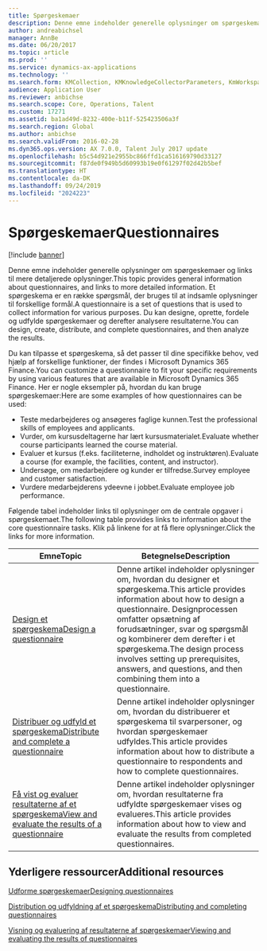 ```yaml
---
title: Spørgeskemaer
description: Denne emne indeholder generelle oplysninger om spørgeskemaer og links til mere detaljerede oplysninger. Et spørgeskema er en række spørgsmål, der bruges til at indsamle oplysninger til forskellige formål. Du kan designe, oprette, fordele og udfylde spørgeskemaer og derefter analysere resultaterne.
author: andreabichsel
manager: AnnBe
ms.date: 06/20/2017
ms.topic: article
ms.prod: ''
ms.service: dynamics-ax-applications
ms.technology: ''
ms.search.form: KMCollection, KMKnowledgeCollectorParameters, KmWorkspace
audience: Application User
ms.reviewer: anbichse
ms.search.scope: Core, Operations, Talent
ms.custom: 17271
ms.assetid: ba1ad49d-8232-400e-b11f-525423506a3f
ms.search.region: Global
ms.author: anbichse
ms.search.validFrom: 2016-02-28
ms.dyn365.ops.version: AX 7.0.0, Talent July 2017 update
ms.openlocfilehash: b5c54d921e2955bc866ffd1ca516169790d33127
ms.sourcegitcommit: f87de0f949b5d60993b19e0f61297f02d42b5bef
ms.translationtype: HT
ms.contentlocale: da-DK
ms.lasthandoff: 09/24/2019
ms.locfileid: "2024223"
---
```

# <a name="questionnaires"></a><span data-ttu-id="7da9e-105">Spørgeskemaer</span><span class="sxs-lookup"><span data-stu-id="7da9e-105">Questionnaires</span></span>

[!include [banner](includes/banner.md)]

<span data-ttu-id="7da9e-106">Denne emne indeholder generelle oplysninger om spørgeskemaer og links til mere detaljerede oplysninger.</span><span class="sxs-lookup"><span data-stu-id="7da9e-106">This topic provides general information about questionnaires, and links to more detailed information.</span></span> <span data-ttu-id="7da9e-107">Et spørgeskema er en række spørgsmål, der bruges til at indsamle oplysninger til forskellige formål.</span><span class="sxs-lookup"><span data-stu-id="7da9e-107">A questionnaire is a set of questions that is used to collect information for various purposes.</span></span> <span data-ttu-id="7da9e-108">Du kan designe, oprette, fordele og udfylde spørgeskemaer og derefter analysere resultaterne.</span><span class="sxs-lookup"><span data-stu-id="7da9e-108">You can design, create, distribute, and complete questionnaires, and then analyze the results.</span></span> 

<span data-ttu-id="7da9e-109">Du kan tilpasse et spørgeskema, så det passer til dine specifikke behov, ved hjælp af forskellige funktioner, der findes i Microsoft Dynamics 365 Finance.</span><span class="sxs-lookup"><span data-stu-id="7da9e-109">You can customize a questionnaire to fit your specific requirements by using various features that are available in Microsoft Dynamics 365 Finance.</span></span> <span data-ttu-id="7da9e-110">Her er nogle eksempler på, hvordan du kan bruge spørgeskemaer:</span><span class="sxs-lookup"><span data-stu-id="7da9e-110">Here are some examples of how questionnaires can be used:</span></span>

-   <span data-ttu-id="7da9e-111">Teste medarbejderes og ansøgeres faglige kunnen.</span><span class="sxs-lookup"><span data-stu-id="7da9e-111">Test the professional skills of employees and applicants.</span></span>
-   <span data-ttu-id="7da9e-112">Vurder, om kursusdeltagerne har lært kursusmaterialet.</span><span class="sxs-lookup"><span data-stu-id="7da9e-112">Evaluate whether course participants learned the course material.</span></span>
-   <span data-ttu-id="7da9e-113">Evaluer et kursus (f.eks. faciliteterne, indholdet og instruktøren).</span><span class="sxs-lookup"><span data-stu-id="7da9e-113">Evaluate a course (for example, the facilities, content, and instructor).</span></span>
-   <span data-ttu-id="7da9e-114">Undersøge, om medarbejdere og kunder er tilfredse.</span><span class="sxs-lookup"><span data-stu-id="7da9e-114">Survey employee and customer satisfaction.</span></span>
-   <span data-ttu-id="7da9e-115">Vurdere medarbejderens ydeevne i jobbet.</span><span class="sxs-lookup"><span data-stu-id="7da9e-115">Evaluate employee job performance.</span></span>

<span data-ttu-id="7da9e-116">Følgende tabel indeholder links til oplysninger om de centrale opgaver i spørgeskemaet.</span><span class="sxs-lookup"><span data-stu-id="7da9e-116">The following table provides links to information about the core questionnaire tasks.</span></span> <span data-ttu-id="7da9e-117">Klik på linkene for at få flere oplysninger.</span><span class="sxs-lookup"><span data-stu-id="7da9e-117">Click the links for more information.</span></span>

| <span data-ttu-id="7da9e-118">Emne</span><span class="sxs-lookup"><span data-stu-id="7da9e-118">Topic</span></span>| <span data-ttu-id="7da9e-119">Betegnelse</span><span class="sxs-lookup"><span data-stu-id="7da9e-119">Description</span></span>|
|------|------------|
| [<span data-ttu-id="7da9e-120">Design et spørgeskema</span><span class="sxs-lookup"><span data-stu-id="7da9e-120">Design a questionnaire</span></span>](design-questionnaires.md)  | <span data-ttu-id="7da9e-121">Denne artikel indeholder oplysninger om, hvordan du designer et spørgeskema.</span><span class="sxs-lookup"><span data-stu-id="7da9e-121">This article provides information about how to design a questionnaire.</span></span> <span data-ttu-id="7da9e-122">Designprocessen omfatter opsætning af forudsætninger, svar og spørgsmål og kombinerer dem derefter i et spørgeskema.</span><span class="sxs-lookup"><span data-stu-id="7da9e-122">The design process involves setting up prerequisites, answers, and questions, and then combining them into a questionnaire.</span></span> |
| [<span data-ttu-id="7da9e-123">Distribuer og udfyld et spørgeskema</span><span class="sxs-lookup"><span data-stu-id="7da9e-123">Distribute and complete a questionnaire</span></span>](distribute-questionnaires.md)  | <span data-ttu-id="7da9e-124">Denne artikel indeholder oplysninger om, hvordan du distribuerer et spørgeskema til svarpersoner, og hvordan spørgeskemaer udfyldes.</span><span class="sxs-lookup"><span data-stu-id="7da9e-124">This article provides information about how to distribute a questionnaire to respondents and how to complete questionnaires.</span></span>                                                                       |
| [<span data-ttu-id="7da9e-125">Få vist og evaluer resultaterne af et spørgeskema</span><span class="sxs-lookup"><span data-stu-id="7da9e-125">View and evaluate the results of a questionnaire</span></span>](evaluate-questionnaire-results.md) | <span data-ttu-id="7da9e-126">Denne artikel indeholder oplysninger om, hvordan resultaterne fra udfyldte spørgeskemaer vises og evalueres.</span><span class="sxs-lookup"><span data-stu-id="7da9e-126">This article provides information about how to view and evaluate the results from completed questionnaires.</span></span>                                                                                        |



<a name="additional-resources"></a><span data-ttu-id="7da9e-127">Yderligere ressourcer</span><span class="sxs-lookup"><span data-stu-id="7da9e-127">Additional resources</span></span>
--------

[<span data-ttu-id="7da9e-128">Udforme spørgeskemaer</span><span class="sxs-lookup"><span data-stu-id="7da9e-128">Designing questionnaires</span></span>](design-questionnaires.md)

[<span data-ttu-id="7da9e-129">Distribution og udfyldning af et spørgeskema</span><span class="sxs-lookup"><span data-stu-id="7da9e-129">Distributing and completing questionnaires</span></span>](distribute-questionnaires.md)

[<span data-ttu-id="7da9e-130">Visning og evaluering af resultaterne af spørgeskemaer</span><span class="sxs-lookup"><span data-stu-id="7da9e-130">Viewing and evaluating the results of questionnaires</span></span>](evaluate-questionnaire-results.md)


